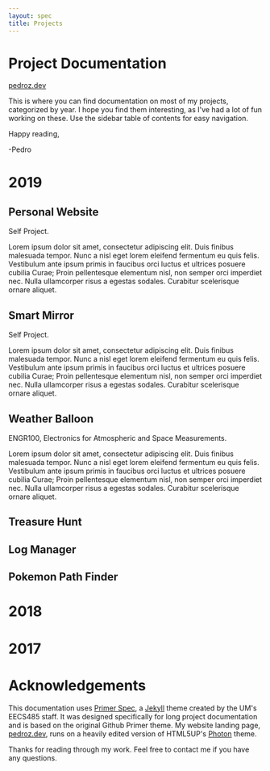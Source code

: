 ```yaml
---
layout: spec
title: Projects
---
```


Project Documentation
=======================

[pedroz.dev](https://pedroz.dev/)

This is where you can find documentation on most of my projects, categorized by year. I hope you find them interesting, as I've had a lot of fun working on these. Use the sidebar table of contents for easy navigation.

Happy reading,

-Pedro

<!---###########################################################################
############################################################################

2020
=======================

Soon™
--->

<!---###########################################################################
############################################################################--->

2019
=======================

Personal Website
-----------------------
Self Project.

Lorem ipsum dolor sit amet, consectetur adipiscing elit. Duis finibus malesuada tempor. Nunc a nisl eget lorem eleifend fermentum eu quis felis. Vestibulum ante ipsum primis in faucibus orci luctus et ultrices posuere cubilia Curae; Proin pellentesque elementum nisl, non semper orci imperdiet nec. Nulla ullamcorper risus a egestas sodales. Curabitur scelerisque ornare aliquet.

Smart Mirror
-----------------------
Self Project.

Lorem ipsum dolor sit amet, consectetur adipiscing elit. Duis finibus malesuada tempor. Nunc a nisl eget lorem eleifend fermentum eu quis felis. Vestibulum ante ipsum primis in faucibus orci luctus et ultrices posuere cubilia Curae; Proin pellentesque elementum nisl, non semper orci imperdiet nec. Nulla ullamcorper risus a egestas sodales. Curabitur scelerisque ornare aliquet.

Weather Balloon
-----------------------
ENGR100, Electronics for Atmospheric and Space Measurements.

Lorem ipsum dolor sit amet, consectetur adipiscing elit. Duis finibus malesuada tempor. Nunc a nisl eget lorem eleifend fermentum eu quis felis. Vestibulum ante ipsum primis in faucibus orci luctus et ultrices posuere cubilia Curae; Proin pellentesque elementum nisl, non semper orci imperdiet nec. Nulla ullamcorper risus a egestas sodales. Curabitur scelerisque ornare aliquet.

Treasure Hunt
-----------------------

Log Manager
-----------------------

Pokemon Path Finder
-----------------------


<!---###########################################################################
############################################################################--->

2018
=======================


<!---###########################################################################
############################################################################--->

2017
=======================



<!---###########################################################################
############################################################################--->

Acknowledgements
=======================
This documentation uses [Primer Spec](https://github.com/eecs485staff/primer-spec), a [Jekyll](https://github.com/jekyll/jekyll) theme created by the UM's EECS485 staff. It was designed specifically for long project documentation and is based on the original Github Primer theme. My website landing page, [pedroz.dev](https://pedroz.dev/), runs on a heavily edited version of HTML5UP's [Photon](https://html5up.net/photon) theme.

Thanks for reading through my work. Feel free to contact me if you have any questions.